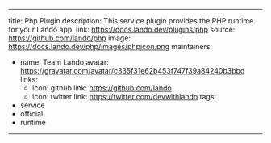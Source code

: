 
---
title: Php Plugin
description: This service plugin provides the PHP runtime for your Lando app.
link: https://docs.lando.dev/plugins/php
source: https://github.com/lando/php
image: https://docs.lando.dev/php/images/phpicon.png
maintainers:
  - name: Team Lando
    avatar: https://gravatar.com/avatar/c335f31e62b453f747f39a84240b3bbd
    links:
      - icon: github
        link: https://github.com/lando
      - icon: twitter
        link: https://twitter.com/devwithlando
tags:
  - service
  - official
  - runtime
---

